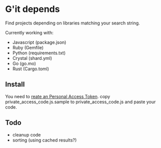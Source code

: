 # G'it depends

Find projects depending on libraries matching your search string.

Currently working with:

- Javascript (package.json)
- Ruby (Gemfile)
- Python (requirements.txt)
- Crystal (shard.yml)
- Go (go.mo)
- Rust (Cargo.toml)

## Install

You need to [reate an Personal Access Token](https://docs.github.com/en/free-pro-team@latest/github/authenticating-to-github/creating-a-personal-access-token).
copy private_access_code.js.sample to private_access_code.js and paste your code.

## Todo

- cleanup code
- sorting (using cached results?)
